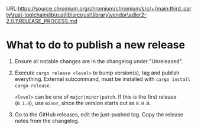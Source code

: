 URL:https://source.chromium.org/chromium/chromium/src/+/main:third_party\rust-toolchain\lib\rustlib\src\rust\library\vendor\adler2-2.0.1\RELEASE_PROCESS.md
# What to do to publish a new release

1. Ensure all notable changes are in the changelog under "Unreleased".

2. Execute `cargo release <level>` to bump version(s), tag and publish
   everything. External subcommand, must be installed with `cargo install
   cargo-release`.
   
   `<level>` can be one of `major|minor|patch`. If this is the first release
   (`0.1.0`), use `minor`, since the version starts out as `0.0.0`.

3. Go to the GitHub releases, edit the just-pushed tag. Copy the release notes
   from the changelog.
